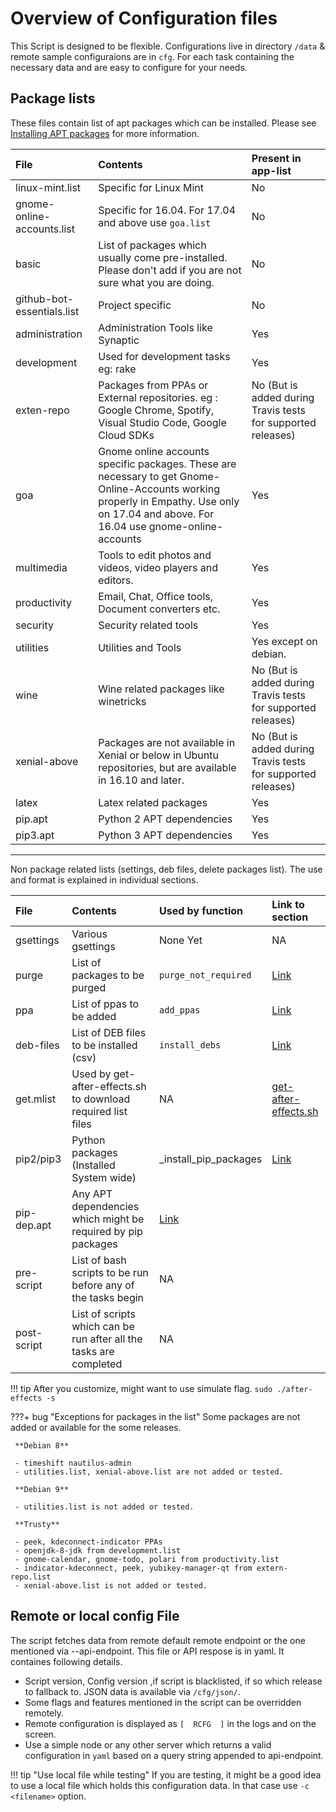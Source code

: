 # Overview of Configuration files

This Script is designed to be flexible. Configurations live in directory `/data` & remote sample configuraions are in `cfg`. For each task containing the necessary data and are easy to configure for your needs.

## Package lists

These files contain list of apt packages which can be installed. Please see [Installing APT packages](tasks/apt) for more information.

| File | Contents | Present in app-list |
|:-----|:---------|:--------|
| linux-mint.list | Specific for Linux Mint | No |
| gnome-online-accounts.list | Specific for 16.04. For 17.04 and above use `goa.list` | No |
| basic | List of packages which usually come pre-installed. Please don't add if you are not sure what you are doing. | No |
| github-bot-essentials.list | Project specific | No |
| administration | Administration Tools like Synaptic | Yes |
| development | Used for development tasks eg: rake | Yes |
| exten-repo | Packages from PPAs or External repositories. eg : Google Chrome, Spotify, Visual Studio Code, Google Cloud SDKs | No (But is added during Travis tests for supported releases) |
| goa | Gnome online accounts specific packages. These are necessary to get Gnome-Online-Accounts working properly in Empathy. Use only on 17.04 and above. For 16.04 use gnome-online-accounts | Yes |
| multimedia | Tools to edit photos and videos, video players and editors. | Yes |
| productivity | Email, Chat, Office tools, Document converters etc. | Yes |
| security | Security related tools | Yes |
| utilities | Utilities and Tools | Yes except on debian. |
| wine | Wine related packages like winetricks | No (But is added during Travis tests for supported releases)|
| xenial-above | Packages are not available in Xenial or below in Ubuntu repositories, but are available in 16.10 and later. | No (But is added during Travis tests for supported releases) |
| latex | Latex related packages | Yes |
| pip.apt   | Python 2 APT dependencies | Yes |
| pip3.apt  | Python 3 APT dependencies | Yes |

---
Non package related lists (settings, deb files, delete packages list). The use and format is explained in individual sections.

| File | Contents | Used by function | Link to section |
|:-----|:---------|:-----------------|:----------------|
| gsettings | Various gsettings | None Yet | NA |
| purge | List of packages to be purged | `purge_not_required` | [Link](tasks/#purge-unwanted-packages) |
| ppa | List of ppas to be added | `add_ppas` | [Link](tasks/#add-personal-package-archives-ppa) |
| deb-files | List of DEB files to be installed (csv) | `install_debs` | [Link](tasks/#install-debian-package-package-archives-deb-files) |
| get.mlist | Used by get-after-effects.sh to download required list files | NA | [get-after-effects.sh](https://github.com/tprasadtp/ubuntu-post-install/blob/master/get-after-effects.sh) | --- |
|pip2/pip3| Python packages (Installed System wide) | _install_pip_packages | [Link](tasks/#install-python-packages-via-pip)
|pip-dep.apt | Any APT dependencies which might be required by pip packages | [Link](tasks/#install-python-packages-via-pip) |
|pre-script | List of bash scripts to be run before any of the tasks begin | NA |
|post-script | List of scripts which can be run after all the tasks are completed | NA |

!!! tip
    After you customize, might want to use simulate flag. `sudo ./after-effects -s`

???+ bug "Exceptions for packages in the list"
     Some packages are not added or available for the some releases.

     **Debian 8**

     - timeshift nautilus-admin
     - utilities.list, xenial-above.list are not added or tested.

     **Debian 9**

     - utilities.list is not added or tested.

     **Trusty**

     - peek, kdeconnect-indicator PPAs
     - openjdk-8-jdk from development.list
     - gnome-calendar, gnome-todo, polari from productivity.list
     - indicator-kdeconnect, peek, yubikey-manager-qt from extern-repo.list
     - xenial-above.list is not added or tested.

## Remote or local config File

The script fetches data from remote default remote endpoint or the one mentioned via --api-endpoint. This file or API respose is in yaml. It containes following details.

- Script version, Config version ,if script is blacklisted, if so which release to fallback to. JSON data is available via `/cfg/json/`.
- Some flags and features mentioned in the script can be overridden remotely.
- Remote configuration is displayed as `[  RCFG  ]` in the logs and on the screen.
- Use a simple node or any other server which returns a valid configuration in `yaml` based on a query string appended to api-endpoint.

!!! tip "Use local file while testing"
    If you are testing, it might be a good idea to use a local file which holds this configuration data. In that  case use `-c <filename>` option.